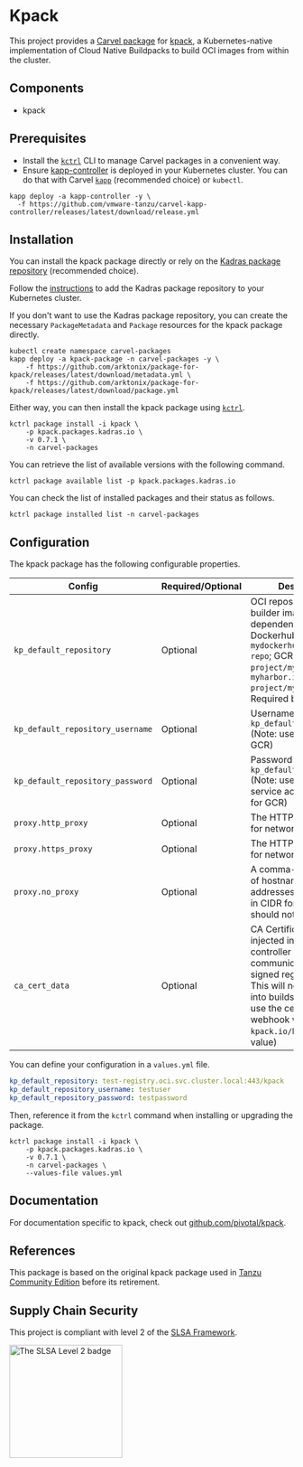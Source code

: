 # Kpack

This project provides a [Carvel package](https://carvel.dev/kapp-controller/docs/latest/packaging) for [kpack](https://github.com/pivotal/kpack), a Kubernetes-native implementation of Cloud Native Buildpacks to build OCI images from within the cluster.

## Components

* kpack

## Prerequisites

* Install the [`kctrl`](https://carvel.dev/kapp-controller/docs/latest/install/#installing-kapp-controller-cli-kctrl) CLI to manage Carvel packages in a convenient way.
* Ensure [kapp-controller](https://carvel.dev/kapp-controller) is deployed in your Kubernetes cluster. You can do that with Carvel
[`kapp`](https://carvel.dev/kapp/docs/latest/install) (recommended choice) or `kubectl`.

```shell
kapp deploy -a kapp-controller -y \
  -f https://github.com/vmware-tanzu/carvel-kapp-controller/releases/latest/download/release.yml
```

## Installation

You can install the kpack package directly or rely on the [Kadras package repository](https://github.com/arktonix/carvel-packages)
(recommended choice).

Follow the [instructions](https://github.com/arktonix/carvel-packages) to add the Kadras package repository to your Kubernetes cluster.

If you don't want to use the Kadras package repository, you can create the necessary `PackageMetadata` and
`Package` resources for the kpack package directly.

```shell
kubectl create namespace carvel-packages
kapp deploy -a kpack-package -n carvel-packages -y \
    -f https://github.com/arktonix/package-for-kpack/releases/latest/download/metadata.yml \
    -f https://github.com/arktonix/package-for-kpack/releases/latest/download/package.yml
```

Either way, you can then install the kpack package using [`kctrl`](https://carvel.dev/kapp-controller/docs/latest/install/#installing-kapp-controller-cli-kctrl).

```shell
kctrl package install -i kpack \
    -p kpack.packages.kadras.io \
    -v 0.7.1 \
    -n carvel-packages
```

You can retrieve the list of available versions with the following command.

```shell
kctrl package available list -p kpack.packages.kadras.io
```

You can check the list of installed packages and their status as follows.

```shell
kctrl package installed list -n carvel-packages
```

## Configuration

The kpack package has the following configurable properties.

| Config | Required/Optional | Description |
|--------|---------|-------------|
| `kp_default_repository` | Optional | OCI repository used for builder images and dependencies. Ex: Dockerhub: `mydockerhubusername/my-repo`; GCR: `gcr.io/my-project/my-repo`; Harbor: `myharbor.io/my-project/my-repo`. Required by the [kp cli](https://github.com/vmware-tanzu/kpack-cli).|
| `kp_default_repository_username` | Optional | Username for `kp_default_repository` (Note: use `_json_key` for GCR) |
| `kp_default_repository_password` | Optional | Password for `kp_default_repository` (Note: use contents of service account key json for GCR) |
| `proxy.http_proxy` | Optional | The HTTP proxy to use for network traffic |
| `proxy.https_proxy` | Optional | The HTTPS proxy to use for network traffic |
| `proxy.no_proxy` | Optional | A comma-separated list of hostnames, IP addresses, or IP ranges in CIDR format that should not use a proxy |
| `ca_cert_data` | Optional | CA Certificate to be injected into the kpack controller trust store for communicating with self signed registries. (Note: This will not be injected into builds, you need to use the cert injection webhook with the `kpack.io/build` label value) |

You can define your configuration in a `values.yml` file.

```yaml
kp_default_repository: test-registry.oci.svc.cluster.local:443/kpack
kp_default_repository_username: testuser
kp_default_repository_password: testpassword
```

Then, reference it from the `kctrl` command when installing or upgrading the package.

```shell
kctrl package install -i kpack \
    -p kpack.packages.kadras.io \
    -v 0.7.1 \
    -n carvel-packages \
    --values-file values.yml
```

## Documentation

For documentation specific to kpack, check out [github.com/pivotal/kpack](https://github.com/pivotal/kpack).

## References

This package is based on the original kpack package used in [Tanzu Community Edition](https://github.com/vmware-tanzu/community-edition) before its retirement.

## Supply Chain Security

This project is compliant with level 2 of the [SLSA Framework](https://slsa.dev).

<img src="https://slsa.dev/images/SLSA-Badge-full-level2.svg" alt="The SLSA Level 2 badge" width=200>
